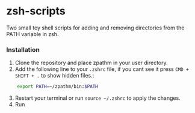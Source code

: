 # zsh-scripts
Two small toy shell scripts for adding and removing directories from the PATH variable in zsh.

### Installation
1. Clone the repository and place zpathm in your user directory. 
2. Add the following line to your `.zshrc` file, if you cant see it press `CMD + SHIFT + .` to show hidden files.:
```sh
    export PATH=~/zpathm/bin:$PATH
```
3. Restart your terminal or run `source ~/.zshrc` to apply the changes.
4. Run 